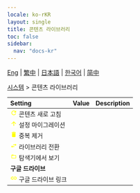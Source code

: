 ```yaml
---
locale: ko-rKR
layout: single
title: 콘텐츠 라이브러리
toc: false
sidebar:
  nav: "docs-kr"
---
```

[Eng](/dancexr/menu/2025.4/system/library) | [繁中](/tw/dancexr/menu/2025.4/system/library) | [日本語](/jp/dancexr/menu/2025.4/system/library) | [한국어](/kr/dancexr/menu/2025.4/system/library) | [简中](/zh/dancexr/menu/2025.4/system/library)

[시스템](../menu#시스템) > 콘텐츠 라이브러리



| Setting | Value | Description |
| :--- | --- | :--- |
|<nobr> ![refresh icon](/images/icon/ic_refresh.png)  콘텐츠 새로 고침</nobr>|| 
|<nobr> ![up icon](/images/icon/ic_up.png)  설정 마이그레이션</nobr>|| 
|<nobr> ![delete icon](/images/icon/ic_delete.png)  중복 제거</nobr>|| 
|<nobr> ![replace icon](/images/icon/ic_replace.png)  라이브러리 전환</nobr>|| 
|<nobr> ![folder_open icon](/images/icon/ic_folder_open.png)  탐색기에서 보기</nobr>|| 
|<nobr> <b>구글 드라이브</b></nobr>|| 
|<nobr> ![linked icon](/images/icon/ic_linked.png)  구글 드라이브 링크</nobr>|| 
